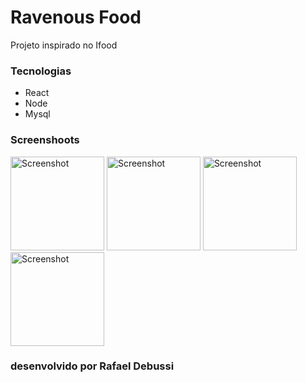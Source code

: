 # Ravenous Food
Projeto inspirado no Ifood

### Tecnologias
- React
- Node
- Mysql
  
### Screenshoots

<img alt="Screenshot" title="Screenshot" src="./docs/images/1.jpg" width="150px" />        <img alt="Screenshot" title="Screenshot" src="./docs/images/2.jpg" width="150px" />        <img alt="Screenshot" title="Screenshot" src="./docs/images/3.jpg" width="150px" />       <img alt="Screenshot" title="Screenshot" src="./docs/images/4.jpg" width="150px" />

### desenvolvido por Rafael Debussi
